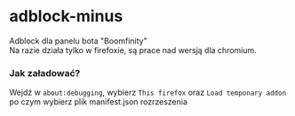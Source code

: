 # adblock-minus
Adblock dla panelu bota "Boomfinity"<br>
Na razie działa tylko w firefoxie, są prace nad wersją dla chromium.
### Jak załadować?
Wejdź w ``about:debugging``, wybierz ``This firefox`` oraz ``Load temponary addon`` po czym wybierz plik manifest.json rozrzeszenia
